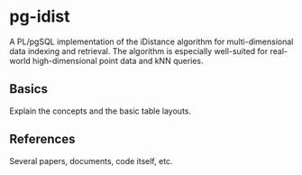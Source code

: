 pg-idist
========

A PL/pgSQL implementation of the iDistance algorithm for multi-dimensional
data indexing and retrieval. The algorithm is especially well-suited for
real-world high-dimensional point data and kNN queries.


Basics
--------
Explain the concepts and the basic table layouts.


References
--------
Several papers, documents, code itself, etc.
